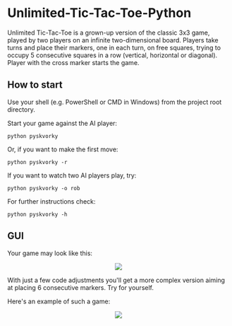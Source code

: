 # Unlimited-Tic-Tac-Toe-Python

Unlimited Tic-Tac-Toe is a grown-up version of the classic 3x3 game, played by two players on an infinite two-dimensional board. Players take turns and place their markers, one in each turn, on free squares, trying to occupy 5 consecutive squares in a row (vertical, horizontal or diagonal). Player with the cross marker starts the game.

## How to start

Use your shell (e.g. PowerShell or CMD in Windows) from the project root directory.

Start your game against the AI player:

`python pyskvorky`

Or, if you want to make the first move:

`python pyskvorky -r`

If you want to watch two AI players play, try:

`python pyskvorky -o rob`

For further instructions check:

`python pyskvorky -h`

## GUI
Your game may look like this:
<p align="center">
  <img src="https://user-images.githubusercontent.com/73360313/210018768-bed0c2ba-035a-417e-9fd3-b4b29d8ba3ac.png">
</p>

With just a few code adjustments you'll get a more complex version aiming at placing 6 consecutive markers. Try for yourself.

Here's an example of such a game:

<p align="center">
  <img src="https://user-images.githubusercontent.com/73360313/210083593-13c6d588-9463-416a-8b8e-542a46e07fee.png">
</p>
